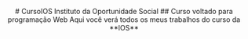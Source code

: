 <p align = "center">
# CursoIOS
Instituto da Oportunidade Social
## Curso voltado para programação Web
Aqui você verá todos os meus trabalhos do curso da **IOS**
</p>